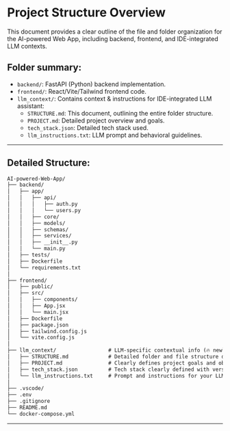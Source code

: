 # Project Structure Overview

This document provides a clear outline of the file and folder organization for the AI-powered Web App, including backend, frontend, and IDE-integrated LLM contexts.

## Folder summary:

- `backend/`: FastAPI (Python) backend implementation.
- `frontend/`: React/Vite/Tailwind frontend code.
- `llm_context/`: Contains context & instructions for IDE-integrated LLM assistant:
  - `STRUCTURE.md`: This document, outlining the entire folder structure.
  - `PROJECT.md`: Detailed project overview and goals.
  - `tech_stack.json`: Detailed tech stack used.
  - `llm_instructions.txt`: LLM prompt and behavioral guidelines.

---

## Detailed Structure:
```markdown
AI-powered-Web-App/
├── backend/
│   ├── app/
│   │   ├── api/
│   │   │   ├── auth.py
│   │   │   └── users.py
│   │   ├── core/
│   │   ├── models/
│   │   ├── schemas/
│   │   ├── services/
│   │   ├── __init__.py
│   │   └── main.py
│   ├── tests/
│   ├── Dockerfile
│   └── requirements.txt
│
├── frontend/
│   ├── public/
│   ├── src/
│   │   ├── components/
│   │   ├── App.jsx
│   │   └── main.jsx
│   ├── Dockerfile
│   ├── package.json
│   ├── tailwind.config.js
│   └── vite.config.js
│
├── llm_context/                 # LLM-specific contextual info (🔥 newly updated!)
│   ├── STRUCTURE.md             # Detailed folder and file structure description
│   ├── PROJECT.md               # Clearly defines project goals and objectives
│   ├── tech_stack.json          # Tech stack clearly defined with versions
│   └── llm_instructions.txt     # Prompt and instructions for your LLM
│
├── .vscode/
├── .env
├── .gitignore
├── README.md
└── docker-compose.yml
```
---
